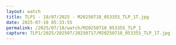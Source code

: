 ```yaml
---
layout: watch
title: TLP1 - 18/07/2025 - M20250718_053355_TLP_1T.jpg
date: 2025-07-18 05:33:55
permalink: /2025/07/18/watch/M20250718_053355_TLP_1
capture: TLP1/2025/202507/20250717/M20250718_053355_TLP_1T.jpg
---
```

